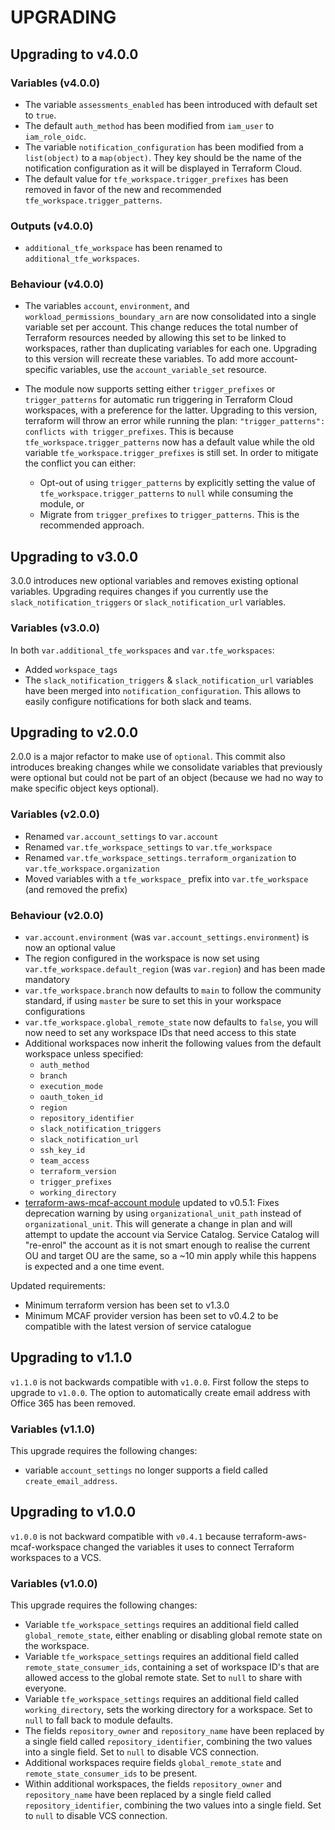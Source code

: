 # UPGRADING

## Upgrading to v4.0.0

### Variables (v4.0.0)
- The variable `assessments_enabled` has been introduced with default set to `true`.
- The default `auth_method` has been modified from `iam_user` to `iam_role_oidc`.
- The variable `notification_configuration` has been modified from a `list(object)` to a `map(object)`. They key should be the name of the notification configuration as it will be displayed in Terraform Cloud.
- The default value for `tfe_workspace.trigger_prefixes` has been removed in favor of the new and recommended `tfe_workspace.trigger_patterns`.

### Outputs (v4.0.0)
- `additional_tfe_workspace` has been renamed to `additional_tfe_workspaces`.

### Behaviour (v4.0.0)

- The variables `account`, `environment`, and `workload_permissions_boundary_arn` are now consolidated into a single variable set per account.
This change reduces the total number of Terraform resources needed by allowing this set to be linked to workspaces, rather than duplicating variables for each one.
Upgrading to this version will recreate these variables.
To add more account-specific variables, use the `account_variable_set` resource.

- The module now supports setting either `trigger_prefixes` or `trigger_patterns` for automatic run triggering in Terraform Cloud workspaces, with a preference for the latter.
Upgrading to this version, terraform will throw an error while running the plan: `"trigger_patterns": conflicts with trigger_prefixes`. This is because `tfe_workspace.trigger_patterns` now has a default value while the old variable `tfe_workspace.trigger_prefixes` is still set.
In order to mitigate the conflict you can either:
   - Opt-out of using `trigger_patterns` by explicitly setting the value of `tfe_workspace.trigger_patterns` to `null` while consuming the module, or
   - Migrate from `trigger_prefixes` to `trigger_patterns`. This is the recommended approach.

## Upgrading to v3.0.0

3.0.0 introduces new optional variables and removes existing optional variables. Upgrading requires changes if you currently use the `slack_notification_triggers` or `slack_notification_url` variables.

### Variables (v3.0.0)

In both `var.additional_tfe_workspaces` and `var.tfe_workspaces`:

- Added `workspace_tags`
- The `slack_notification_triggers` & `slack_notification_url` variables have been merged into `notification_configuration`. This allows to easily configure notifications for both slack and teams.

## Upgrading to v2.0.0

2.0.0 is a major refactor to make use of `optional`. This commit also introduces breaking changes while we consolidate variables that previously were optional but could not be part of an object (because we had no way to make specific object keys optional).

### Variables (v2.0.0)

- Renamed `var.account_settings` to `var.account`
- Renamed `var.tfe_workspace_settings` to `var.tfe_workspace`
- Renamed `var.tfe_workspace_settings.terraform_organization` to `var.tfe_workspace.organization`
- Moved variables with a `tfe_workspace_` prefix into `var.tfe_workspace` (and removed the prefix)

### Behaviour (v2.0.0)

- `var.account.environment` (was `var.account_settings.environment`) is now an optional value
- The region configured in the workspace is now set using `var.tfe_workspace.default_region` (was `var.region`) and has been made mandatory
- `var.tfe_workspace.branch` now defaults to `main` to follow the community standard, if using `master` be sure to set this in your workspace configurations
- `var.tfe_workspace.global_remote_state` now defaults to `false`, you will now need to set any workspace IDs that need access to this state
- Additional workspaces now inherit the following values from the default workspace unless specified:
  - `auth_method`
  - `branch`
  - `execution_mode`
  - `oauth_token_id`
  - `region`
  - `repository_identifier`
  - `slack_notification_triggers`
  - `slack_notification_url`
  - `ssh_key_id`
  - `team_access`
  - `terraform_version`
  - `trigger_prefixes`
  - `working_directory`
- [terraform-aws-mcaf-account module](https://github.com/schubergphilis/terraform-aws-mcaf-account) updated to v0.5.1: Fixes deprecation warning by using `organizational_unit_path` instead of `organizational_unit`. This will generate a change in plan and will attempt to update the account via Service Catalog. Service Catalog will "re-enrol" the account as it is not smart enough to realise the current OU and target OU are the same, so a ~10 min apply while this happens is expected and a one time event.

Updated requirements:

- Minimum terraform version has been set to v1.3.0
- Minimum MCAF provider version has been set to v0.4.2 to be compatible with the latest version of service catalogue

## Upgrading to v1.1.0

`v1.1.0` is not backwards compatible with `v1.0.0`. First follow the steps to upgrade to `v1.0.0`. The option to automatically create email address with Office 365 has been removed.

### Variables (v1.1.0)
This upgrade requires the following changes:

- variable `account_settings` no longer supports a field called `create_email_address`.

## Upgrading to v1.0.0

`v1.0.0` is not backward compatible with `v0.4.1` because terraform-aws-mcaf-workspace changed the variables it uses to connect Terraform workspaces to a VCS.

### Variables (v1.0.0)
This upgrade requires the following changes:

- Variable `tfe_workspace_settings` requires an additional field called `global_remote_state`, either enabling or disabling global remote state on the workspace.
- Variable `tfe_workspace_settings` requires an additional field called `remote_state_consumer_ids`, containing a set of workspace ID's that are allowed access to the global remote state. Set to `null` to share with everyone.
- Variable `tfe_workspace_settings` requires an additional field called `working_directory`, sets the working directory for a workspace. Set to `null` to fall back to module defaults.
- The fields `repository_owner` and `repository_name` have been replaced by a single field called `repository_identifier`, combining the two values into a single field. Set to `null` to disable VCS connection.
- Additional workspaces require fields `global_remote_state` and `remote_state_consumer_ids` to be present.
- Within additional workspaces, the fields `repository_owner` and `repository_name` have been replaced by a single field called `repository_identifier`, combining the two values into a single field. Set to `null` to disable VCS connection.
